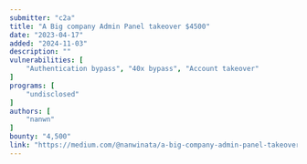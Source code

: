 ```yaml
---
submitter: "c2a"
title: "A Big company Admin Panel takeover $4500"
date: "2023-04-17"
added: "2024-11-03"
description: ""
vulnerabilities: [
    "Authentication bypass", "40x bypass", "Account takeover"
]
programs: [
    "undisclosed"
]
authors: [
    "nanwn"
]
bounty: "4,500"
link: "https://medium.com/@nanwinata/a-big-company-admin-panel-takeover-4500-9520a6c83430"
---
```





